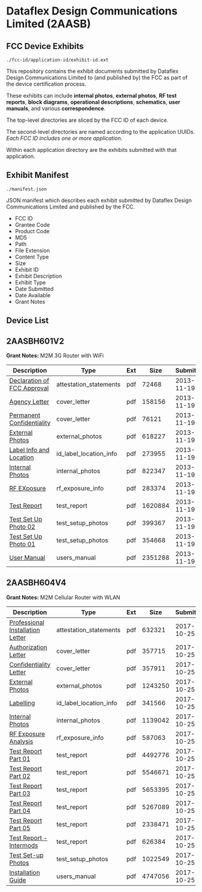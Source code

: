 # Dataflex Design Communications Limited (2AASB)
## FCC Device Exhibits

```
./fcc-id/application-id/exhibit-id.ext
```

This repository contains the exhibit documents submitted by Dataflex Design Communications Limited to (and published by) the FCC as part of the device certification process.

These exhibits can include **internal photos**, **external photos**, **RF test reports**, **block diagrams**, **operational descriptions**, **schematics**, **user manuals**, and various **correspondence**.

The top-level directories are sliced by the FCC ID of each device.

The second-level directories are named according to the application UUIDs. *Each FCC ID includes one or more application.*

Within each application directory are the exhibits submitted with that application. 

## Exhibit Manifest

```
./manifest.json
```

JSON manifest which describes each exhibit submitted by Dataflex Design Communications Limited and published by the FCC.

- FCC ID
- Grantee Code
- Product Code
- MD5
- Path
- File Extension
- Content Type
- Size
- Exhibit ID
- Exhibit Description
- Exhibit Type
- Date Submitted
- Date Available
- Grant Notes

## Device List
## 2AASBH601V2
**Grant Notes:** M2M 3G Router with WiFi

| Description | Type | Ext | Size | Submitted | Available |
| ----------- | ---- | --- | ---- | --------- | --------- |
| [Declaration of FCC Approval](2AASBH601V2/dc8120d9a781244dbe9121b7e77814fb/2122065.pdf) | attestation_statements | pdf | 72468 | 2013-11-19 | 2013-11-19 |
| [Agency Letter](2AASBH601V2/dc8120d9a781244dbe9121b7e77814fb/2122067.pdf) | cover_letter | pdf | 158156 | 2013-11-19 | 2013-11-19 |
| [Permanent Confidentiality](2AASBH601V2/dc8120d9a781244dbe9121b7e77814fb/2122090.pdf) | cover_letter | pdf | 76121 | 2013-11-19 | 2013-11-19 |
| [External Photos](2AASBH601V2/dc8120d9a781244dbe9121b7e77814fb/2122069.pdf) | external_photos | pdf | 618227 | 2013-11-19 | 2013-11-19 |
| [Label Info and Location](2AASBH601V2/dc8120d9a781244dbe9121b7e77814fb/2122071.pdf) | id_label_location_info | pdf | 273955 | 2013-11-19 | 2013-11-19 |
| [Internal Photos](2AASBH601V2/dc8120d9a781244dbe9121b7e77814fb/2122070.pdf) | internal_photos | pdf | 822347 | 2013-11-19 | 2013-11-19 |
| [RF EXposure](2AASBH601V2/dc8120d9a781244dbe9121b7e77814fb/2122074.pdf) | rf_exposure_info | pdf | 283374 | 2013-11-19 | 2013-11-19 |
| [Test Report](2AASBH601V2/dc8120d9a781244dbe9121b7e77814fb/2122076.pdf) | test_report | pdf | 1620884 | 2013-11-19 | 2013-11-19 |
| [Test Set Up Photo 02](2AASBH601V2/dc8120d9a781244dbe9121b7e77814fb/2122068.pdf) | test_setup_photos | pdf | 399367 | 2013-11-19 | 2013-11-19 |
| [Test Set Up Photo 01](2AASBH601V2/dc8120d9a781244dbe9121b7e77814fb/2122077.pdf) | test_setup_photos | pdf | 354668 | 2013-11-19 | 2013-11-19 |
| [User Manual](2AASBH601V2/dc8120d9a781244dbe9121b7e77814fb/2122078.pdf) | users_manual | pdf | 2351288 | 2013-11-19 | 2013-11-19 |
## 2AASBH604V4
**Grant Notes:** M2M Cellular Router with WLAN

| Description | Type | Ext | Size | Submitted | Available |
| ----------- | ---- | --- | ---- | --------- | --------- |
| [Professional Installation Letter](2AASBH604V4/21be3b543857ee0007b3ea8e537c929b/3616820.pdf) | attestation_statements | pdf | 632321 | 2017-10-25 | 2017-10-25 |
| [Authorization Letter](2AASBH604V4/21be3b543857ee0007b3ea8e537c929b/3616826.pdf) | cover_letter | pdf | 357715 | 2017-10-25 | 2017-10-25 |
| [Confidentiality Letter](2AASBH604V4/21be3b543857ee0007b3ea8e537c929b/3616827.pdf) | cover_letter | pdf | 357911 | 2017-10-25 | 2017-10-25 |
| [External Photos](2AASBH604V4/21be3b543857ee0007b3ea8e537c929b/3616838.pdf) | external_photos | pdf | 1243250 | 2017-10-25 | 2017-10-25 |
| [Labelling](2AASBH604V4/21be3b543857ee0007b3ea8e537c929b/3616855.pdf) | id_label_location_info | pdf | 341566 | 2017-10-25 | 2017-10-25 |
| [Internal Photos](2AASBH604V4/21be3b543857ee0007b3ea8e537c929b/3616849.pdf) | internal_photos | pdf | 1139042 | 2017-10-25 | 2017-10-25 |
| [RF Exposure Analysis](2AASBH604V4/21be3b543857ee0007b3ea8e537c929b/3616861.pdf) | rf_exposure_info | pdf | 587063 | 2017-10-25 | 2017-10-25 |
| [Test Report Part 01](2AASBH604V4/21be3b543857ee0007b3ea8e537c929b/3616864.pdf) | test_report | pdf | 4492776 | 2017-10-25 | 2017-10-25 |
| [Test Report Part 02](2AASBH604V4/21be3b543857ee0007b3ea8e537c929b/3616866.pdf) | test_report | pdf | 5546671 | 2017-10-25 | 2017-10-25 |
| [Test Report Part 03](2AASBH604V4/21be3b543857ee0007b3ea8e537c929b/3616867.pdf) | test_report | pdf | 5653395 | 2017-10-25 | 2017-10-25 |
| [Test Report Part 04](2AASBH604V4/21be3b543857ee0007b3ea8e537c929b/3616868.pdf) | test_report | pdf | 5267089 | 2017-10-25 | 2017-10-25 |
| [Test Report Part 05](2AASBH604V4/21be3b543857ee0007b3ea8e537c929b/3616869.pdf) | test_report | pdf | 2338471 | 2017-10-25 | 2017-10-25 |
| [Test Report - Intermods](2AASBH604V4/21be3b543857ee0007b3ea8e537c929b/3616870.pdf) | test_report | pdf | 626384 | 2017-10-25 | 2017-10-25 |
| [Test Set-up Photos](2AASBH604V4/21be3b543857ee0007b3ea8e537c929b/3616873.pdf) | test_setup_photos | pdf | 1022549 | 2017-10-25 | 2017-10-25 |
| [Installation Guide](2AASBH604V4/21be3b543857ee0007b3ea8e537c929b/3616876.pdf) | users_manual | pdf | 4747056 | 2017-10-25 | 2017-10-25 |
